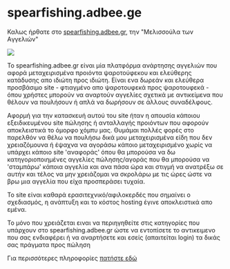 # spearfishing.adbee.ge


Καλως ήρθατε στο [spearfishing.adbee.gr](https://spearfishing.adbee.gr), την "Mελισσούλα των Aγγελιών"

![](https://pda-code.github.io/adbee-promo/images/logo.png)

To spearfishing.adbee.gr είναι μία πλατφόρμα ανάρτησης αγγελιών που αφορά μεταχειρισμένα προιόντα ψαροτούφεκου και ελεύθερης κατάδυσης απο ιδιώτη προς ιδιώτη. Είναι ενα δωρεάν και ελεύθερα προσβάσιμο site - φτιαγμένο απο ψαροτουφεκά προς ψαροτουφεκά - όπου χρήστες μπορούν να αναρτούν αγγελίες σχετικά με αντικείμενα που θέλουν να πουλήσουν ή απλά να δωρήσουν σε άλλους συναδέλφους.

Αφορμή για την κατασκευή αυτού του site ήταν η απουσία κάποιου εξειδικευμένου site πώλησης ή ανταλλαγής προιόντων που αφορούν αποκλειστικά το όμορφο χόμπυ μας. Θυμάμαι πολλές φορές στο παρελθόν να θέλω να πουλήσω δικά μου μεταχειρισμένα είδη που δεν χρειαζόμουνα ή έψαχνα να αγοράσω κάποιο μεταχειρισμένο χωρίς
να υπάρχει κάποιο site 'αναφοράς' όπου θα μπορούσα να δω κατηγοριοποιημένες αγγελίες πώλησης/αγοράς που θα μπορούσα να 'σταμπάρω' κάποια αγγελία και ανα πάσα ώρα και στιγμή να ανατρέξω σε αυτήν και τέλος
να μην χρειάζομαι να σκρολάρω με τις ώρες ώστε να βρω μια αγγελία που είχα προσπεράσει τυχαία.

Το site είναι καθαρά ερασιτεχνικό/αφιλοκερδές που σημαίνει ο σχεδιασμός, η ανάπτυξη και το κόστος hosting έγινε αποκλειστικά απο εμένα.

To μόνο που χρειάζεται ειναι να περιηγηθείτε στις κατηγορίες που υπάρχουν στο spearfishing.adbee.gr ώστε να εντοπίσετε το αντικειμενο που σας ενδιαφέρει ή να αναρτήσετε και εσείς (απαιτείται login) τα δικάς σας πράγματα προς πώληση

Για περισσότερες πληροφορίες [πατήστε εδώ](https://pda-code.github.io/adbee-promo/)
